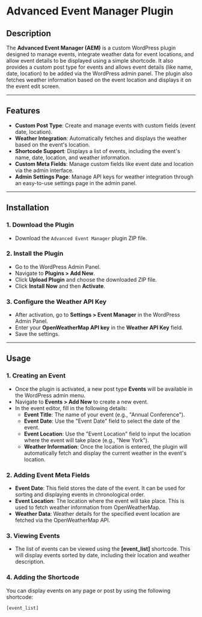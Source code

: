 # Advanced Event Manager Plugin

## Description

The **Advanced Event Manager (AEM)** is a custom WordPress plugin designed to manage events, integrate weather data for event locations, and allow event details to be displayed using a simple shortcode. It also provides a custom post type for events and allows event details (like name, date, location) to be added via the WordPress admin panel. The plugin also fetches weather information based on the event location and displays it on the event edit screen.

---

## Features

- **Custom Post Type**: Create and manage events with custom fields (event date, location).
- **Weather Integration**: Automatically fetches and displays the weather based on the event's location.
- **Shortcode Support**: Displays a list of events, including the event's name, date, location, and weather information.
- **Custom Meta Fields**: Manage custom fields like event date and location via the admin interface.
- **Admin Settings Page**: Manage API keys for weather integration through an easy-to-use settings page in the admin panel.

---

## Installation

### 1. **Download the Plugin**
   - Download the `Advanced Event Manager` plugin ZIP file.

### 2. **Install the Plugin**
   - Go to the WordPress Admin Panel.
   - Navigate to **Plugins > Add New**.
   - Click **Upload Plugin** and choose the downloaded ZIP file.
   - Click **Install Now** and then **Activate**.

### 3. **Configure the Weather API Key**
   - After activation, go to **Settings > Event Manager** in the WordPress Admin Panel.
   - Enter your **OpenWeatherMap API key** in the **Weather API Key** field.
   - Save the settings.

---

## Usage

### 1. **Creating an Event**

- Once the plugin is activated, a new post type **Events** will be available in the WordPress admin menu.
- Navigate to **Events > Add New** to create a new event.
- In the event editor, fill in the following details:
   - **Event Title**: The name of your event (e.g., "Annual Conference").
   - **Event Date**: Use the "Event Date" field to select the date of the event.
   - **Event Location**: Use the "Event Location" field to input the location where the event will take place (e.g., "New York").
   - **Weather Information**: Once the location is entered, the plugin will automatically fetch and display the current weather in the event's location.

### 2. **Adding Event Meta Fields**
   - **Event Date**: This field stores the date of the event. It can be used for sorting and displaying events in chronological order.
   - **Event Location**: The location where the event will take place. This is used to fetch weather information from OpenWeatherMap.
   - **Weather Data**: Weather details for the specified event location are fetched via the OpenWeatherMap API.

### 3. **Viewing Events**
   - The list of events can be viewed using the **[event_list]** shortcode. This will display events sorted by date, including their location and weather description.

### 4. **Adding the Shortcode**

You can display events on any page or post by using the following shortcode:

```plaintext
[event_list]
